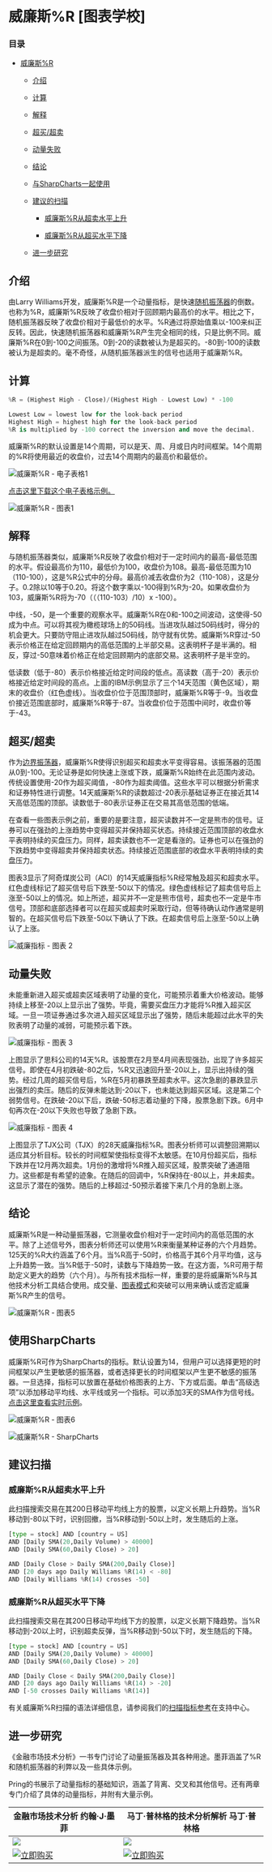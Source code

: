 # 威廉斯%R [图表学校]

### 目录

+   [威廉斯%R](#williams_r)

    +   [介绍](#introduction)

    +   [计算](#calculation)

    +   [解释](#interpretation)

    +   [超买/超卖](#overbought_oversold)

    +   [动量失败](#momentum_failure)

    +   [结论](#conclusions)

    +   [与SharpCharts一起使用](#using_with_sharpcharts)

    +   [建议的扫描](#suggested_scans)

        +   [威廉斯%R从超卖水平上升](#williams_r_turns_up_from_oversold_levels)

        +   [威廉斯%R从超买水平下降](#williams_r_turns_down_from_overbought_levels)

    +   [进一步研究](#further_study)

## 介绍

由Larry Williams开发，威廉斯%R是一个动量指标，是快速[随机振荡器](/school/doku.php?id=chart_school:technical_indicators:stochastic_oscillator_fast_slow_and_full "chart_school:technical_indicators:stochastic_oscillator_fast_slow_and_full")的倒数。也称为%R，威廉斯%R反映了收盘价相对于回顾期内最高价的水平。相比之下，随机振荡器反映了收盘价相对于最低价的水平。%R通过将原始值乘以-100来纠正反转。因此，快速随机振荡器和威廉斯%R产生完全相同的线，只是比例不同。威廉斯%R在0到-100之间振荡。0到-20的读数被认为是超买的。-80到-100的读数被认为是超卖的。毫不奇怪，从随机振荡器派生的信号也适用于威廉斯%R。

## 计算

```py
%R = (Highest High - Close)/(Highest High - Lowest Low) * -100

Lowest Low = lowest low for the look-back period
Highest High = highest high for the look-back period
%R is multiplied by -100 correct the inversion and move the decimal.

```

威廉斯%R的默认设置是14个周期，可以是天、周、月或日内时间框架。14个周期的%R将使用最近的收盘价，过去14个周期内的最高价和最低价。

![威廉斯%R - 电子表格1](../Images/51afcb57b78555587d0b04e2bf973269.jpg "威廉斯%R - 电子表格1")

[点击这里下载这个电子表格示例。](/school/lib/exe/fetch.php?media=chart_school:technical_indicators_and_overlays:williams_r:cs-percentr.xls "chart_school:technical_indicators_and_overlays:williams_r:cs-percentr.xls (13 KB)")

![威廉斯%R - 图表1](../Images/e422bdda4a35e63a679d03ff6e1c8b30.jpg "威廉斯%R - 图表1")

## 解释

与随机振荡器类似，威廉斯%R反映了收盘价相对于一定时间内的最高-最低范围的水平。假设最高价为110，最低价为100，收盘价为108。最高-最低范围为10（110-100），这是%R公式中的分母。最高价减去收盘价为2（110-108），这是分子。0.2除以10等于0.20。将这个数字乘以-100得到%R为-20。如果收盘价为103，威廉斯%R将为-70（（（110-103）/10）x -100）。

中线，-50，是一个重要的观察水平。威廉斯%R在0和-100之间波动，这使得-50成为中点。可以将其视为橄榄球场上的50码线。当进攻队越过50码线时，得分的机会更大。只要防守阻止进攻队越过50码线，防守就有优势。威廉斯%R穿过-50表示价格正在给定回顾期内的高低范围的上半部交易。这表明杯子是半满的。相反，穿过-50意味着价格正在给定回顾期内的底部交易。这表明杯子是半空的。

低读数（低于-80）表示价格接近给定时间段的低点。高读数（高于-20）表示价格接近给定时间段的高点。上面的IBM示例显示了三个14天范围（黄色区域），期末的收盘价（红色虚线）。当收盘价位于范围顶部时，威廉斯%R等于-9。当收盘价接近范围底部时，威廉斯%R等于-87。当收盘价位于范围中间时，收盘价等于-43。

## 超买/超卖

作为[边界振荡器](/school/doku.php?id=chart_school:technical_indicators:introduction_to_technical_indicators_and_oscillators#banded_oscillators)，威廉斯%R使得识别超买和超卖水平变得容易。该振荡器的范围从0到-100。无论证券是如何快速上涨或下跌，威廉斯%R始终在此范围内波动。传统设置使用-20作为超买阈值，-80作为超卖阈值。这些水平可以根据分析需求和证券特性进行调整。14天威廉斯%R的读数超过-20表示基础证券正在接近其14天高低范围的顶部。读数低于-80表示证券正在交易其高低范围的低端。

在查看一些图表示例之前，重要的是要注意，超买读数并不一定是熊市的信号。证券可以在强劲的上涨趋势中变得超买并保持超买状态。持续接近范围顶部的收盘水平表明持续的买盘压力。同样，超卖读数也不一定是看涨的。证券也可以在强劲的下跌趋势中变得超卖并保持超卖状态。持续接近范围底部的收盘水平表明持续的卖盘压力。

图表3显示了阿奇煤炭公司（ACI）的14天威廉指标%R经常触及超买和超卖水平。红色虚线标记了超买信号后下跌至-50以下的情况。绿色虚线标记了超卖信号后上涨至-50以上的情况。如上所述，超买并不一定是熊市信号，超卖也不一定是牛市信号。顶部和底部选择者可以在超买或超卖时采取行动，但等待确认动作通常是明智的。在超买信号后下跌至-50以下确认了下跌。在超卖信号后上涨至-50以上确认了上涨。

![威廉指标 - 图表 2](../Images/5a12e340ed89ce4488a03cf12ccb53a3.jpg "威廉指标 - 图表 2")

## 动量失败

未能重新进入超买或超卖区域表明了动量的变化，可能预示着重大价格波动。能够持续上移至-20以上显示出了强势。毕竟，需要买盘压力才能将%R推入超买区域。一旦一项证券通过多次进入超买区域显示出了强势，随后未能超过此水平的失败表明了动量的减弱，可能预示着下跌。

![威廉指标 - 图表 3](../Images/585d3c2879b10d235ab38ab3061382da.jpg "威廉指标 - 图表 3")

上图显示了思科公司的14天%R。该股票在2月至4月间表现强劲，出现了许多超买信号。即使在4月初跌破-80之后，%R又迅速回升至-20以上，显示出持续的强势。经过几周的超买信号后，%R在5月初暴跌至超卖水平。这次急剧的暴跌显示出强烈的卖压。随后的反弹未能达到-20以下，也未能达到超买区域。这是第二个弱势信号。在跌破-20以下后，跌破-50标志着动量的下降，股票急剧下跌。6月中旬再次在-20以下失败也导致了急剧下跌。

![威廉指标 - 图表 4](../Images/be7846a9f4a14899a4e36eff7425d7c1.jpg "威廉指标 - 图表 4")

上图显示了TJX公司（TJX）的28天威廉指标%R。图表分析师可以调整回溯期以适应其分析目标。较长的时间框架使指标变得不太敏感。在10月份超买后，指标下跌并在12月两次超卖。1月份的激增将%R推入超买区域，股票突破了通道阻力。这些都是有希望的迹象。在随后的回调中，%R保持在-80以上，并未超卖。这显示了潜在的强势。随后的上移超过-50预示着接下来几个月的急剧上涨。

## 结论

威廉斯%R是一种动量振荡器，它测量收盘价相对于一定时间内的高低范围的水平。除了上述信号外，图表分析师还可以使用%R来衡量某种证券的六个月趋势。125天的%R大约涵盖了6个月。当%R高于-50时，价格高于其6个月平均值，这与上升趋势一致。当%R低于-50时，读数与下降趋势一致。在这方面，%R可用于帮助定义更大的趋势（六个月）。与所有技术指标一样，重要的是将威廉斯%R与其他技术分析工具结合使用。成交量、[图表模式](/school/doku.php?id=chart_school:chart_analysis:chart_patterns "chart_school:chart_analysis:chart_patterns")和突破可以用来确认或否定威廉斯%R产生的信号。

![威廉斯%R - 图表5](../Images/869f99f54000240efce3365bff4ab23c.jpg "威廉斯%R - 图表5")

## 使用SharpCharts

威廉斯%R可作为SharpCharts的指标。默认设置为14，但用户可以选择更短的时间框架以产生更敏感的振荡器，或者选择更长的时间框架以产生更不敏感的振荡器。一旦选择，指标可以放置在基础价格图表的上方、下方或后面。单击“高级选项”以添加移动平均线、水平线或另一个指标。可以添加3天的SMA作为信号线。[点击这里查看实时示例](http://stockcharts.com/h-sc/ui?s=QQQQ&p=D&yr=0&mn=6&dy=0&id=p67764551359&listNum=30&a=219822109 "http://stockcharts.com/h-sc/ui?s=QQQQ&p=D&yr=0&mn=6&dy=0&id=p67764551359&listNum=30&a=219822109")。

![威廉斯%R - 图表6](../Images/5aa5b36643c4b574760eeff9ec4c1410.jpg "威廉斯%R - 图表6")

![威廉斯%R - SharpCharts](../Images/0bf13ab89cb754aa90f8109262e4fcc7.jpg "威廉斯%R - SharpCharts")

## 建议扫描

### 威廉斯%R从超卖水平上升

此扫描搜索交易在其200日移动平均线上方的股票，以定义长期上升趋势。当%R移动到-80以下时，识别回撤，当%R移动到-50以上时，发生随后的上涨。

```py
[type = stock] AND [country = US] 
AND [Daily SMA(20,Daily Volume) > 40000] 
AND [Daily SMA(60,Daily Close) > 20] 

AND [Daily Close > Daily SMA(200,Daily Close)] 
AND [20 days ago Daily Williams %R(14) < -80] 
AND [Daily Williams %R(14) crosses -50]
```

### 威廉斯%R从超买水平下降

此扫描搜索交易在其200日移动平均线下方的股票，以定义长期下降趋势。当%R移动到-20以上时，识别超卖反弹，当%R移动到-50以下时，发生随后的下降。

```py
[type = stock] AND [country = US] 
AND [Daily SMA(20,Daily Volume) > 40000] 
AND [Daily SMA(60,Daily Close) > 20] 

AND [Daily Close < Daily SMA(200,Daily Close)] 
AND [20 days ago Daily Williams %R(14) > -20] 
AND [-50 crosses Daily Williams %R(14)]
```

有关威廉斯%R扫描的语法详细信息，请参阅我们的[扫描指标参考](http://stockcharts.com/docs/doku.php?id=scans:indicators#williams_r_williams_r "http://stockcharts.com/docs/doku.php?id=scans:indicators#williams_r_williams_r")在支持中心。

## 进一步研究

《金融市场技术分析》一书专门讨论了动量振荡器及其各种用途。墨菲涵盖了%R和随机振荡器的利弊以及一些具体示例。

Pring的书展示了动量指标的基础知识，涵盖了背离、交叉和其他信号。还有两章专门介绍了具体的动量指标，并附有大量示例。

| **金融市场技术分析** 约翰·J·墨菲 | **马丁·普林格的技术分析解析** 马丁·普林格 |
| --- | --- |
| [![](../Images/d9fb5f53997f0c87918070e360d1437d.jpg)](http://store.stockcharts.com/products/technical-analysis-of-the-financial-markets-1 "http://store.stockcharts.com/products/technical-analysis-of-the-financial-markets-1") | [![](../Images/907bb9e1dca336b6bedb79166d8efb0e.jpg)](http://store.stockcharts.com/products/technical-analysis-explained-4th-edition "http://store.stockcharts.com/products/technical-analysis-explained-4th-edition") |
| [![立即购买](../Images/1c93f62bf2e6d9151c2861b04ef09d52.jpg "立即购买")](http://store.stockcharts.com/products/technical-analysis-of-the-financial-markets-1 "http://store.stockcharts.com/products/technical-analysis-of-the-financial-markets-1") | [![立即购买](../Images/1c93f62bf2e6d9151c2861b04ef09d52.jpg "立即购买")](http://store.stockcharts.com/products/technical-analysis-explained-4th-edition "http://store.stockcharts.com/products/technical-analysis-explained-4th-edition") |
